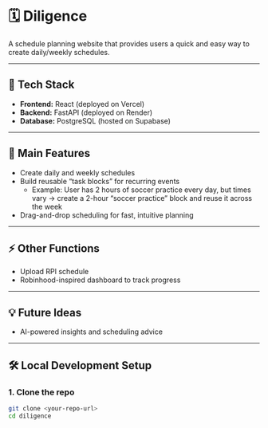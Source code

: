 # 🗓️ Diligence  
A schedule planning website that provides users a quick and easy way to create daily/weekly schedules.  

---

## 🚀 Tech Stack
- **Frontend:** React (deployed on Vercel)  
- **Backend:** FastAPI (deployed on Render)  
- **Database:** PostgreSQL (hosted on Supabase)  

---

## 📌 Main Features
- Create daily and weekly schedules  
- Build reusable “task blocks” for recurring events  
  - Example: User has 2 hours of soccer practice every day, but times vary → create a 2-hour “soccer practice” block and reuse it across the week  
- Drag-and-drop scheduling for fast, intuitive planning  

---

## ⚡ Other Functions
- Upload RPI schedule  
- Robinhood-inspired dashboard to track progress  

---

## 💡 Future Ideas
- AI-powered insights and scheduling advice  

---

## 🛠️ Local Development Setup  

### 1. Clone the repo  
```bash
git clone <your-repo-url>
cd diligence

